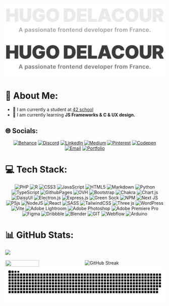 ![dark text](dark_text.png#gh-dark-mode-only)
![light text](light_text.png#gh-light-mode-only)

# 💫 About Me:
- 🔭 I am currently a student at [42 school](https://42.fr/en/homepage/)<br>
- 🌱 I am currently learning **JS Frameworks & C & UX design.**<br>

## 🌐 Socials:

<p align="center">
<a href="https://behance.net/hugodelacour3"><img src="https://img.shields.io/badge/Behance-053eff?style=for-the-badge&logo=behance&logoColor=white" alt="Behance"></a>
<a href="https://discord.gg/m_cka"><img src="https://img.shields.io/badge/Discord-7289DA?style=for-the-badge&logo=discord&logoColor=white" alt="Discord"></a>
<a href="https://linkedin.com/in/hugo-delacour"><img src="https://img.shields.io/badge/LinkedIn-0077B5?style=for-the-badge&logo=linkedin&logoColor=white" alt="LinkedIn"></a>
<a href="https://medium.com/@hugodelacourpro"><img src="https://img.shields.io/badge/Medium-12100E?style=for-the-badge&logo=medium&logoColor=white" alt="Medium"></a>
<a href="https://pinterest.com/hugodelacourpro"><img src="https://img.shields.io/badge/Pinterest-E60023?style=for-the-badge&logo=Pinterest&logoColor=white" alt="Pinterest"></a>
<a href="https://codepen.io/M-U-C-K-A"><img src="https://img.shields.io/badge/Codepen-000000?style=for-the-badge&logo=codepen&logoColor=white" alt="Codepen"></a>
<a href="mailto:hugodelacour.pro@gmail.com"><img src="https://img.shields.io/badge/hugodelacour.pro@gmail.com-399D72?style=for-the-badge&logo=gmail&logoColor=white" alt="Email"></a>
<a href="https://hugodelacour.com"><img src="https://img.shields.io/badge/Visit%20Portfolio-ff69b4?style=for-the-badge&logo=link&logoColor=white" alt="Portfolio"></a>
</p>

# 💻 Tech Stack:

<p align='center'>
<img src="https://img.shields.io/badge/php-%23777BB4.svg?style=for-the-badge&logo=php&logoColor=white" alt="PHP">
<img src="https://img.shields.io/badge/r-%23276DC3.svg?style=for-the-badge&logo=r&logoColor=white" alt="R">
<img src="https://img.shields.io/badge/css3-%231572B6.svg?style=for-the-badge&logo=css3&logoColor=white" alt="CSS3">
<img src="https://img.shields.io/badge/javascript-%23323330.svg?style=for-the-badge&logo=javascript&logoColor=%23F7DF1E" alt="JavaScript">
<img src="https://img.shields.io/badge/html5-%23E34F26.svg?style=for-the-badge&logo=html5&logoColor=white" alt="HTML5">
<img src="https://img.shields.io/badge/markdown-%23000000.svg?style=for-the-badge&logo=markdown&logoColor=white" alt="Markdown">
<img src="https://img.shields.io/badge/python-3670A0?style=for-the-badge&logo=python&logoColor=ffdd54" alt="Python">
<img src="https://img.shields.io/badge/typescript-%23007ACC.svg?style=for-the-badge&logo=typescript&logoColor=white" alt="TypeScript">
<img src="https://img.shields.io/badge/github%20pages-121013?style=for-the-badge&logo=github&logoColor=white" alt="GithubPages">
<img src="https://img.shields.io/badge/ovh-%23123F6D.svg?style=for-the-badge&logo=ovh&logoColor=#123F6D" alt="OVH">
<img src="https://img.shields.io/badge/bootstrap-%238511FA.svg?style=for-the-badge&logo=bootstrap&logoColor=white" alt="Bootstrap">
<img src="https://img.shields.io/badge/chakra-%234ED1C5.svg?style=for-the-badge&logo=chakraui&logoColor=white" alt="Chakra">
<img src="https://img.shields.io/badge/chart.js-F5788D.svg?style=for-the-badge&logo=chart.js&logoColor=white" alt="Chart.js">
<img src="https://img.shields.io/badge/daisyui-5A0EF8?style=for-the-badge&logo=daisyui&logoColor=white" alt="DaisyUI">
<img src="https://img.shields.io/badge/Electron-191970?style=for-the-badge&logo=Electron&logoColor=white" alt="Electron.js">
<img src="https://img.shields.io/badge/express.js-%23404d59.svg?style=for-the-badge&logo=express&logoColor=%2361DAFB" alt="Express.js">
<img src="https://img.shields.io/badge/green%20sock-88CE02?style=for-the-badge&logo=greensock&logoColor=white" alt="Green Sock">
<img src="https://img.shields.io/badge/NPM-%23CB3837.svg?style=for-the-badge&logo=npm&logoColor=white" alt="NPM">
<img src="https://img.shields.io/badge/Next-black?style=for-the-badge&logo=next.js&logoColor=white" alt="Next JS">
<img src="https://img.shields.io/badge/p5.js-ED225D?style=for-the-badge&logo=p5.js&logoColor=FFFFFF" alt="P5js">
<img src="https://img.shields.io/badge/node.js-6DA55F?style=for-the-badge&logo=node.js&logoColor=white" alt="NodeJS">
<img src="https://img.shields.io/badge/react-%2320232a.svg?style=for-the-badge&logo=react&logoColor=%2361DAFB" alt="React">
<img src="https://img.shields.io/badge/SASS-hotpink.svg?style=for-the-badge&logo=SASS&logoColor=white" alt="SASS">
<img src="https://img.shields.io/badge/tailwindcss-%2338B2AC.svg?style=for-the-badge&logo=tailwind-css&logoColor=white" alt="TailwindCSS">
<img src="https://img.shields.io/badge/threejs-black?style=for-the-badge&logo=three.js&logoColor=white" alt="Three js">
<img src="https://img.shields.io/badge/WordPress-%23117AC9.svg?style=for-the-badge&logo=WordPress&logoColor=white" alt="WordPress">
<img src="https://img.shields.io/badge/vite-%23646CFF.svg?style=for-the-badge&logo=vite&logoColor=white" alt="Vite">
<img src="https://img.shields.io/badge/Adobe%20Lightroom-31A8FF.svg?style=for-the-badge&logo=Adobe%20Lightroom&logoColor=white" alt="Adobe Lightroom">
<img src="https://img.shields.io/badge/adobe%20photoshop-%2331A8FF.svg?style=for-the-badge&logo=adobe%20photoshop&logoColor=white" alt="Adobe Photoshop">
<img src="https://img.shields.io/badge/Adobe%20Premiere%20Pro-9999FF.svg?style=for-the-badge&logo=Adobe%20Premiere%20Pro&logoColor=white" alt="Adobe Premiere Pro">
<img src="https://img.shields.io/badge/figma-%23F24E1E.svg?style=for-the-badge&logo=figma&logoColor=white" alt="Figma">
<img src="https://img.shields.io/badge/Dribbble-EA4C89?style=for-the-badge&logo=dribbble&logoColor=white" alt="Dribbble">
<img src="https://img.shields.io/badge/blender-%23F5792A.svg?style=for-the-badge&logo=blender&logoColor=white" alt="Blender">
<img src="https://img.shields.io/badge/Git-fc6d26?style=for-the-badge&logo=git&logoColor=white" alt="GIT">
<img src="https://img.shields.io/badge/Webflow-4353FF?style=for-the-badge&logo=webflow&logoColor=white" alt="Webflow">
<img src="https://img.shields.io/badge/-Arduino-00979D?style=for-the-badge&logo=Arduino&logoColor=white" alt="Arduino">
</p>


# 📊 GitHub Stats:
[![](https://visitcount.itsvg.in/api?id=M-U-C-K-A&icon=0&color=12)]([https://visitcount.itsvg.in](https://hugodelacour.com/))
<div style="display: flex; width: 100%; justify-content: space-between;">
    <img src="https://github-readme-stats.vercel.app/api?username=M-U-C-K-A&theme=vue-dark&hide_border=false&include_all_commits=true&count_private=true&bg_color=00000000" style="width: 46%; height: 100%; object-fit: cover;" />
    <img src="https://streak-stats.demolab.com?user=M-U-C-K-A&theme=dark&locale=fr&date_format=j%20M%5B%20Y%5D&background=FFFFFF00&ring=399D72&fire=399D72&currStreakLabel=399D72" alt="GitHub Streak" style="width: 50%; height: 100%; object-fit: cover;"  />
</div>

<picture>
  <source media="(prefers-color-scheme: dark)" srcset="https://raw.githubusercontent.com/M-U-C-K-A/M-U-C-K-A/output/github-snake-dark.svg" />
  <source media="(prefers-color-scheme: light)" srcset="https://raw.githubusercontent.com/M-U-C-K-A/M-U-C-K-A/output/github-snake.svg" />
  <img alt="github-snake" src="https://raw.githubusercontent.com/M-U-C-K-A/M-U-C-K-A/output/github-snake.svg" />
</picture>
